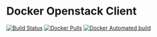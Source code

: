 # Docker Openstack Client
[![Build Status](https://travis-ci.org/snieking/docker-openstack-client.svg?branch=master)](https://travis-ci.org/snieking/docker-openstack-client)
[![Docker Pulls](https://img.shields.io/docker/pulls/mashape/kong.svg)](https://hub.docker.com/r/snieking/docker-openstack-client)
[![Docker Automated build](https://img.shields.io/docker/automated/snieking/docker-openstack-client.svg)](https://hub.docker.com/r/snieking/docker-openstack-client/builds)
